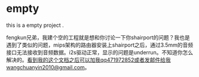 empty
=====

this is a empty project .

fengkun兄弟，我建个空的工程就是想和你讨论一下你shairport的问题？我也是遇到了类似的问题，mips架构的路由器安装上shairport之后，通过3.5mm的音频接口无法接收到音频数据。i2s驱动正常，显示的问题是underrun。不知道你怎么解决的。看到我的这个文档之后可以加我qq471972852或者发邮件给我wangchuanyin2010@gmail.com。

